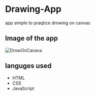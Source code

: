 # Drawing-App
app simple to praqtice drowing on canvas

## Image of the app
![DrowOnCanava](https://user-images.githubusercontent.com/73542760/111902454-d8cec600-8a3d-11eb-8bc0-b36d6ef0e651.png)


## languges used
* HTML
* CSS
* JavaScript


